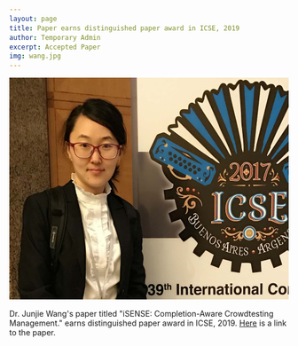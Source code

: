 ```yaml
---
layout: page
title: Paper earns distinguished paper award in ICSE, 2019
author: Temporary Admin
excerpt: Accepted Paper 
img: wang.jpg
---
```

<img src="/img/wang.jpg" alt="Dr Wangs's icse" height="400">

Dr. Junjie Wang's paper titled "iSENSE: Completion-Aware Crowdtesting Management." earns distinguished paper award in ICSE, 2019.
[Here](https://arxiv.org/pdf/1805.02744.pdf) is a link to the paper.
